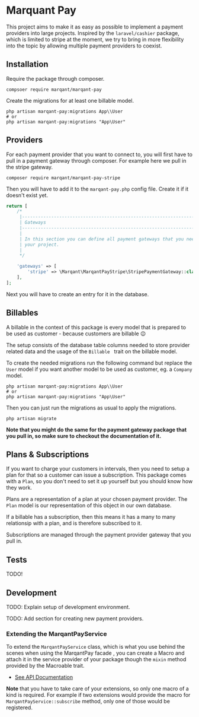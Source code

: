# Marquant Pay

This project aims to make it as easy as possible to implement a payment providers into large projects. Inspired by the
 `laravel/cashier` package, which is limited to stripe at the moment, we try to bring in more flexibility into the
  topic by allowing multiple payment providers to coexist.
  
## Installation

Require the package through composer.

```shell script
compsoer require marqant/marqant-pay
```

Create the migrations for at least one billable model.

```shell script
php artisan marqant-pay:migrations App\\User
# or
php artisan marqant-pay:migrations "App\User"
```

## Providers

For each payment provider that you want to connect to, you will first have to pull in a payment gateway through
 composer. For example here we pull in the stripe gateway.

```shell script
composer require marqant/marqant-pay-stripe
```

Then you will have to add it to the `marqant-pay.php` config file. Create it if it doesn't exist yet.

```php
return [
    /*
     |--------------------------------------------------------------------------
     | Gateways
     |--------------------------------------------------------------------------
     |
     | In this section you can define all payment gateways that you need for
     | your project.
     |
     */

    'gateways' => [
        'stripe' => \Marqant\MarqantPayStripe\StripePaymentGateway::class,
    ],
];
```

Next you will have to create an entry for it in the database.

## Billables

A billable in the context of this package is every model that is prepared to be used as customer - because customers
 are billable 😉

The setup consists of the database table columns needed to store provider related data and the usage of the `Billable
` trait on the billable model.

To create the needed migrations run the following command but replace the `User` model if you want another model to
 be used as customer, eg. a `Company` model.

```shell script
php artisan marqant-pay:migrations App\\User
# or
php artisan marqant-pay:migrations "App\User"
```

Then you can just run the migrations as usual to apply the migrations.

```shell script
php artisan migrate
```

**Note that you might do the same for the payment gateway package that you pull in, so make sure to checkout the
 documentation of it.**

## Plans & Subscriptions

If you want to charge your customers in intervals, then you need to setup a plan for that so a customer can issue a
 subscription. This package comes with a `Plan`, so you don't need to set it up yourself but you should know how they work.

Plans are a representation of a plan at your chosen payment provider. The `Plan` model is our representation of this
 object in our own database.

If a billable has a subscription, then this means it has a many to many relationsip with a plan, and is therefore
 subscribed to it.
 
Subscriptions are managed through the payment provider gateway that you pull in. 

## Tests

TODO!

## Development

TODO: Explain setup of development environment.

TODO: Add section for creating new payment providers.

### Extending the MarqantPayService

To extend the `MarqantPayService` class, which is what you use behind the scenes when using the MarqantPay facade
, you can create a Macro and attach it in the service provider of your package though the `mixin` method provided by
 the Macroable trait.
 
* [See API Documentation](https://laravel.com/api/7.x/Illuminate/Support/Traits/Macroable.html)

**Note** that you have to take care of your extensions, so only one macro of a kind is required. For example if two
 extensions would provide the macro for `MarqantPayService::subscribe` method, only one of those would be registered.